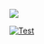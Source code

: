 ![](https://emojipedia-us.s3.dualstack.us-west-1.amazonaws.com/thumbs/120/microsoft/209/thinking-face_1f914.png)


[![Test](https://github-readme-stats.vercel.app/api?username=salmin89&count_private=true)](https://github.com/anuraghazra/github-readme-stats)

